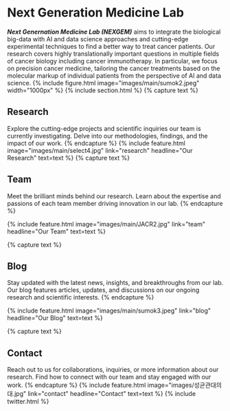 ---
---

# **Next Generation Medicine Lab**
***Next Genernation Medicine Lab (NEXGEM)*** aims to integrate the biological big-data with AI and data science approaches and cutting-edge experimental techniques to find a better way to treat cancer patients. Our research covers highly translationally important questions in multiple fields of cancer biology including cancer immunotherapy. In particular, we focus on precision cancer medicine, tailoring the cancer treatments based on the molecular markup of individual patients from the perspective of AI and data science.
{% include figure.html image="images/main/sumok2.jpeg" width="1000px" %}
{% include section.html %}
{% capture text %}
## **Research**
Explore the cutting-edge projects and scientific inquiries our team is currently investigating. Delve into our methodologies, findings, and the impact of our work.
{% endcapture %}
{%  include feature.html image="images/main/select4.jpg" link="research" headline="Our Research" text=text %}
{% capture text %}
## **Team**
Meet the brilliant minds behind our research. Learn about the expertise and passions of each team member driving innovation in our lab.
{% endcapture %}

{% include feature.html image="images/main/JACR2.jpg" link="team" headline="Our Team" text=text %}

{% capture text %}

## **Blog**
Stay updated with the latest news, insights, and breakthroughs from our lab. Our blog features articles, updates, and discussions on our ongoing research and scientific interests.
{% endcapture %}

{% include feature.html image="images/main/sumok3.jpeg" link="blog" headline="Our Blog" text=text %}

{% capture text %}

## **Contact**
Reach out to us for collaborations, inquiries, or more information about our research. Find how to connect with our team and stay engaged with our work.
{% endcapture %}
{% include feature.html image="images/성균관대의대.jpg" link="contact" headline="Contact" text=text %}
{% include twitter.html %}
